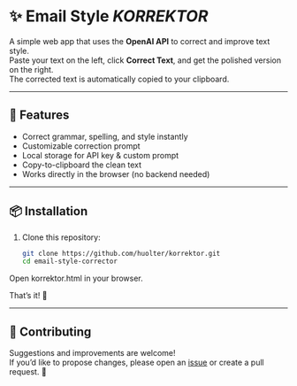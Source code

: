# ✨ Email Style *KORREKTOR*

A simple web app that uses the **OpenAI API** to correct and improve text style.  
Paste your text on the left, click **Correct Text**, and get the polished version on the right.  
The corrected text is automatically copied to your clipboard.  

---

## 🚀 Features
- Correct grammar, spelling, and style instantly
- Customizable correction prompt
- Local storage for API key & custom prompt
- Copy-to-clipboard the clean text
- Works directly in the browser (no backend needed)

---

## 📦 Installation
1. Clone this repository:
   ```bash
   git clone https://github.com/huolter/korrektor.git
   cd email-style-corrector
Open korrektor.html in your browser.

That’s it! 🎉

---

## 🤝 Contributing
Suggestions and improvements are welcome!  
If you’d like to propose changes, please open an [issue](../../issues) or create a pull request. 🚀
